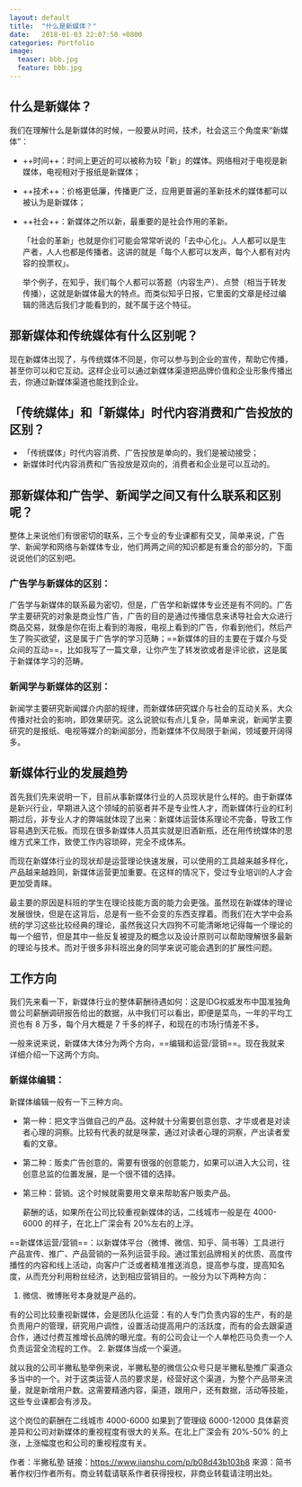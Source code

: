 ```yaml
---
layout: default
title:  "什么是新媒体？"
date:   2018-01-03 22:07:50 +0800
categories: Portfolio
image:
  teaser: bbb.jpg
  feature: bbb.jpg
---
```

## 什么是新媒体？

我们在理解什么是新媒体的时候，一般要从时间，技术，社会这三个角度来“新媒体”：


- ++时间++：时间上更近的可以被称为较「新」的媒体。网络相对于电视是新媒体，电视相对于报纸是新媒体；
- ++技术++：价格更低廉，传播更广泛，应用更普遍的革新技术的媒体都可以被认为是新媒体；
- ++社会++：新媒体之所以新，最重要的是社会作用的革新。

  「社会的革新」也就是你们可能会常常听说的「去中心化」。人人都可以是生产者，人人也都是传播者。这讲的就是「每个人都可以发声，每个人都有对内容的投票权」。
  
  
   举个例子，在知乎，我们每个人都可以答题（内容生产）、点赞（相当于转发传播），这就是新媒体最大的特点。而类似知乎日报，它里面的文章是经过编辑的筛选后我们才能看到的，就不属于这个特征。

## 那新媒体和传统媒体有什么区别呢？


现在新媒体出现了，与传统媒体不同是，你可以参与到企业的宣传，帮助它传播，甚至你可以和它互动。这样企业可以通过新媒体渠道把品牌价值和企业形象传播出去，你通过新媒体渠道也能找到企业。


## 「传统媒体」和「新媒体」时代内容消费和广告投放的区别？


- 「传统媒体」时代内容消费、广告投放是单向的，我们是被动接受；
- 新媒体时代内容消费和广告投放是双向的，消费者和企业是可以互动的。

## 那新媒体和广告学、新闻学之间又有什么联系和区别呢？
整体上来说他们有很密切的联系，三个专业的专业课都有交叉，简单来说，广告学、新闻学和网络与新媒体专业，他们两两之间的知识都是有重合的部分的，下面说说他们的区别吧。

### 广告学与新媒体的区别：
  广告学与新媒体的联系最为密切，但是，广告学和新媒体专业还是有不同的。广告学主要研究的对象是商业性广告，广告的目的是通过传播信息来诱导社会大众进行商品交易，就像是你在街上看到的海报，电视上看到的广告，你看到他们，然后产生了购买欲望，这是属于广告学的学习范畴；==新媒体的目的主要在于媒介与受众间的互动==，比如我写了一篇文章，让你产生了转发欲或者是评论欲，这是属于新媒体学习的范畴。

### 新闻学与新媒体的区别：
  新闻学主要研究新闻媒介内部的规律，而新媒体研究媒介与社会的互动关系，大众传播对社会的影响，即效果研究。这么说貌似有点儿复杂，简单来说，新闻学主要研究的是报纸、电视等媒介的新闻部分，而新媒体不仅局限于新闻，领域要开阔得多。

## 新媒体行业的发展趋势


  首先我们先来说明一下，目前从事新媒体行业的人员现状是什么样的。由于新媒体是新兴行业，早期进入这个领域的前驱者并不是专业性人才，而新媒体行业的红利期过后，非专业人才的弊端就体现了出来：新媒体运营体系理论不完备，导致工作容易遇到天花板。而现在很多新媒体人员其实就是旧酒新瓶，还在用传统媒体的思维方式来工作，致使工作内容琐碎，完全不成体系。

  而现在新媒体行业的现状却是运营理论快速发展，可以使用的工具越来越多样化，产品越来越趋同，新媒体运营更加重要。在这样的情况下，受过专业培训的人才会更加受青睐。

  最主要的原因是科班的学生在理论技能方面的能力会更强。虽然现在新媒体的理论发展很快，但是在这背后，总是有一些不会变的东西支撑着。而我们在大学中会系统的学习这些比较经典的理论，虽然我这只大四狗不可能清晰地记得每一个理论的每一个细节，但是其中一些反复被提及的概念以及设计原则可以帮助理解很多最新的理论与技术。而对于很多非科班出身的同学来说可能会遇到的扩展性问题。

## 工作方向


  我们先来看一下，新媒体行业的整体薪酬待遇如何：这是IDG权威发布中国准独角兽公司薪酬调研报告给出的数据，从中我们可以看出，即便是菜鸟，一年的平均工资也有 8 万多，每个月大概是 7 千多的样子，和现在的市场行情差不多。



  一般来说来说，新媒体大体分为两个方向，==编辑和运营/营销==。现在我就来详细介绍一下这两个方向。

### 新媒体编辑：
新媒体编辑一般有一下三种方向。

- 第一种：把文字当做自己的产品。这种就十分需要创意创意、才华或者是对读者心理的洞察。比较有代表的就是咪蒙，通过对读者心理的洞察，产出读者爱看的文章。
- 第二种：贩卖广告创意的。需要有很强的创意能力，如果可以进入大公司，往创意总监的位置发展，是一个很不错的选择。
- 第三种：营销。这个时候就需要用文章来帮助客户贩卖产品。

  薪酬的话，如果所在公司比较重视新媒体的话，二线城市一般是在 4000-6000 的样子，在北上广深会有 20%左右的上浮。


==新媒体运营/营销==：以新媒体平台（微博、微信、知乎、简书等）工具进行产品宣传、推广、产品营销的一系列运营手段。通过策划品牌相关的优质、高度传播性的内容和线上活动，向客户广泛或者精准推送消息，提高参与度，提高知名度，从而充分利用粉丝经济，达到相应营销目的。一般分为以下两种方向：

1. 微信、微博账号本身就是产品的。
   
  有的公司比较重视新媒体，会是团队化运营：有的人专门负责内容的生产，有的是负责用户的管理，研究用户调性，设置活动提高用户的活跃度，而有的会去跟渠道合作，通过付费互推增长品牌的曝光度。有的公司会让一个人单枪匹马负责一个人负责运营全流程的工作。
2. 新媒体当成一个渠道。
   
   就以我的公司半撇私塾举例来说，半撇私塾的微信公众号只是半撇私塾推广渠道众多当中的一个。对于这类运营人员的要求是，经营好这个渠道，为整个产品带来流量，就是新增用户数。这需要精通内容，渠道，跟用户，还有数据，活动等技能，这些专业课都会有涉及。


   这个岗位的薪酬在二线城市 4000-6000 如果到了管理级 6000-12000 具体薪资差异和公司对新媒体的重视程度有很大的关系。在北上广深会有 20%-50% 的上涨，上涨幅度也和公司的重视程度有关。


作者：半撇私塾
链接：https://www.jianshu.com/p/b08d43b103b8
來源：简书
著作权归作者所有。商业转载请联系作者获得授权，非商业转载请注明出处。